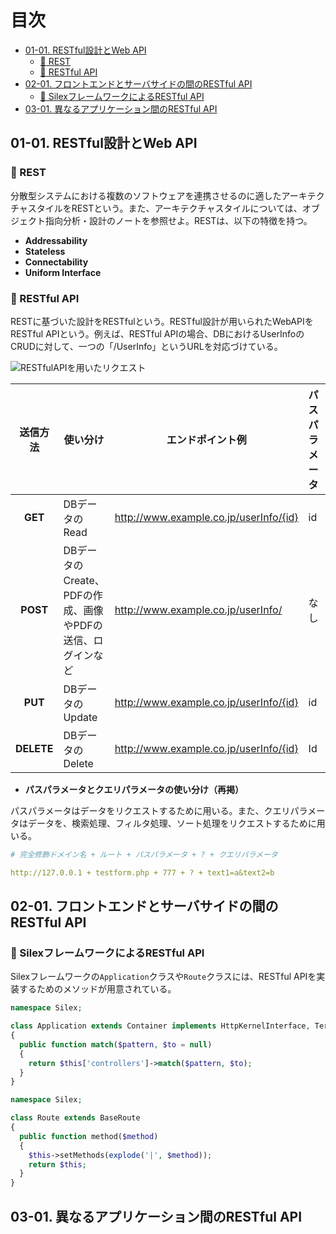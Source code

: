 # 目次

<!-- TOC -->

- [01-01. RESTful設計とWeb API](#01-01-restful設計とweb-api)
    - [:pushpin: REST](#pushpin-rest)
    - [:pushpin: RESTful API](#pushpin-restful-api)
- [02-01. フロントエンドとサーバサイドの間のRESTful API](#02-01-フロントエンドとサーバサイドの間のrestful-api)
    - [:pushpin: SilexフレームワークによるRESTful API](#pushpin-silexフレームワークによるrestful-api)
- [03-01. 異なるアプリケーション間のRESTful API](#03-01-異なるアプリケーション間のrestful-api)

<!-- /TOC -->

## 01-01. RESTful設計とWeb API

### :pushpin: REST

分散型システムにおける複数のソフトウェアを連携させるのに適したアーキテクチャスタイルをRESTという。また、アーキテクチャスタイルについては、オブジェクト指向分析・設計のノートを参照せよ。RESTは、以下の特徴を持つ。

- **Addressability**
- **Stateless**
- **Connectability**
- **Uniform Interface**



### :pushpin: RESTful API

RESTに基づいた設計をRESTfulという。RESTful設計が用いられたWebAPIをRESTful APIという。例えば、RESTful APIの場合、DBにおけるUserInfoのCRUDに対して、一つの「/UserInfo」というURLを対応づけている。

![RESTfulAPIを用いたリクエスト](https://raw.githubusercontent.com/Hiroki-IT/tech-notebook/master/markdown/image/RESTfulAPIを用いたリクエスト.png)

| **送信方法** | 使い分け                    | エンドポイント例                        | パスパラメータ | JSONデータ型 |
| :--------------: | --------------------------------------- | ---------------- | ---------------- | ---------------- |
|     **GET**      | DBデータのRead | http://www.example.co.jp/userInfo/{id}  | id | ```number``` |
|     **POST**     | DBデータのCreate、PDFの作成、画像やPDFの送信、ログインなど | http://www.example.co.jp/userInfo/     | なし | なし |
|     **PUT**      | DBデータのUpdate | http://www.example.co.jp/userInfo/{id} | id | ```number``` |
|    **DELETE**    | DBデータのDelete | http://www.example.co.jp/userInfo/{id} | Id | ```number``` |

- **パスパラメータとクエリパラメータの使い分け（再掲）**

パスパラメータはデータをリクエストするために用いる。また、クエリパラメータはデータを、検索処理、フィルタ処理、ソート処理をリクエストするために用いる。

```yaml
# 完全修飾ドメイン名 + ルート + パスパラメータ + ? + クエリパラメータ

http://127.0.0.1 + testform.php + 777 + ? + text1=a&text2=b
```




## 02-01. フロントエンドとサーバサイドの間のRESTful API

### :pushpin: SilexフレームワークによるRESTful API

Silexフレームワークの```Application```クラスや```Route```クラスには、RESTful APIを実装するためのメソッドが用意されている。

```PHP
namespace Silex;

class Application extends Container implements HttpKernelInterface, TerminableInterface
{
  public function match($pattern, $to = null)
  {
    return $this['controllers']->match($pattern, $to);
  }
}
```

```PHP
namespace Silex;

class Route extends BaseRoute
{
  public function method($method)
  {
    $this->setMethods(explode('|', $method));
    return $this;
  }
}
```



## 03-01. 異なるアプリケーション間のRESTful API

